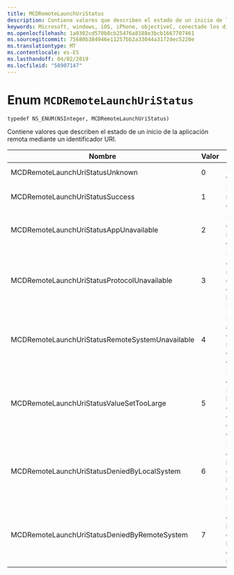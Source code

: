 ```yaml
---
title: MCDRemoteLaunchUriStatus
description: Contiene valores que describen el estado de un inicio de la aplicación remota mediante un identificador URI.
keywords: Microsoft, windows, iOS, iPhone, objectiveC, conectado los dispositivos, proyecto Roma
ms.openlocfilehash: 1a0302cd570b8cb25476a8188e3bcb1667707461
ms.sourcegitcommit: 75680b384946e11257bb2a33044a3172dec5220e
ms.translationtype: MT
ms.contentlocale: es-ES
ms.lasthandoff: 04/02/2019
ms.locfileid: "58907147"
---
```

# <a name="enum-mcdremotelaunchuristatus"></a>Enum `MCDRemoteLaunchUriStatus`

`typedef NS_ENUM(NSInteger, MCDRemoteLaunchUriStatus)`

Contiene valores que describen el estado de un inicio de la aplicación remota mediante un identificador URI.


| Nombre    |Valor   |Descripción   |                  
|------ |------- |--|
|MCDRemoteLaunchUriStatusUnknown | 0| El estado es desconocido.|
|MCDRemoteLaunchUriStatusSuccess | 1| El inicio remoto fue correcto.|
|MCDRemoteLaunchUriStatusAppUnavailable | 2 | La aplicación de destino no está disponible.|
|MCDRemoteLaunchUriStatusProtocolUnavailable | 3 | La aplicación de destino no es compatible con este identificador URI.|
|MCDRemoteLaunchUriStatusRemoteSystemUnavailable | 4 | El dispositivo al que se envió el mensaje no está disponible.|
|MCDRemoteLaunchUriStatusValueSetTooLarge | 5 | El paquete de datos que se envían a la aplicación de destino era demasiado grande.|
|MCDRemoteLaunchUriStatusDeniedByLocalSystem | 6 | El sistema cliente ha impedido que el uso de la plataforma de sistemas remotos.|
|MCDRemoteLaunchUriStatusDeniedByRemoteSystem | 7 | El dispositivo de destino ha impedido que el uso de la plataforma de sistemas remotos.|